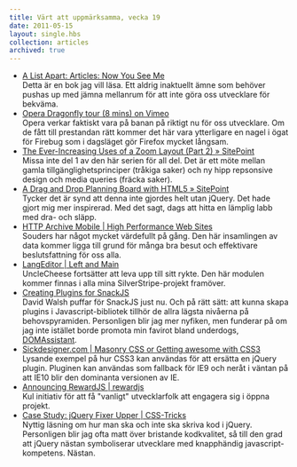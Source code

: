 ```yaml
---
title: Värt att uppmärksamma, vecka 19
date: 2011-05-15
layout: single.hbs
collection: articles
archived: true
---
```

-   [A List Apart: Articles: Now You See
    Me](http://www.alistapart.com/articles/now-you-see-me/)\
    Detta är en bok jag vill läsa. Ett aldrig inaktuellt ämne som
    behöver pushas up med jämna mellanrum för att inte göra oss
    utvecklare för bekväma.
-   [Opera Dragonfly tour (8 mins) on Vimeo](http://vimeo.com/23304859)\
    Opera verkar faktiskt vara på banan på riktigt nu för oss
    utvecklare. Om de fått till prestandan rätt kommer det här vara
    ytterligare en nagel i ögat för Firebug som i dagsläget gör Firefox
    mycket långsam.
-   [The Ever-Increasing Uses of a Zoom Layout (Part 2) »
    SitePoint](http://blogs.sitepoint.com/the-ever-increasing-uses-of-a-zoom-layout-part-2/)\
    Missa inte del 1 av den här serien för all del. Det är ett möte
    mellan gamla tillgänglighetsprinciper (tråkiga saker) och ny hipp
    repsonsive design och media queries (fräcka saker).
-   [A Drag and Drop Planning Board with HTML5 »
    SitePoint](http://blogs.sitepoint.com/a-drag-and-drop-planning-board-with-html5/)\
    Tycker det är synd att denna inte gjordes helt utan jQuery. Det hade
    gjort mig mer inspirerad. Med det sagt, dags att hitta en lämplig
    labb med dra- och släpp.
-   [HTTP Archive Mobile \| High Performance Web
    Sites](http://www.stevesouders.com/blog/2011/05/13/http-archive-mobile/)\
    Souders har något mycket värdefullt på gång. Den här insamlingen av
    data kommer ligga till grund för många bra besut och effektivare
    beslutsfattning för oss alla.
-   [LangEditor \| Left and
    Main](http://www.leftandmain.com/silverstripe-modules/2011/05/13/langeditor/?utm_source=feedburner&utm_medium=feed&utm_campaign=Feed%3A+LeftAndMain+%28Left+and+Main%29)\
    UncleCheese fortsätter att leva upp till sitt rykte. Den här modulen
    kommer finnas i alla mina SilverStripe-projekt framöver.
-   [Creating Plugins for
    SnackJS](http://davidwalsh.name/snackjs-plugins)\
    David Walsh puffar för SnackJS just nu. Och på rätt sätt: att kunna
    skapa plugins i Javascript-bibliotek tillhör de allra lägsta
    nivåerna på behovspyramiden. Personligen blir jag mer nyfiken, men
    funderar på om jag inte istället borde promota min favirot bland
    underdogs, [DOMAssistant](http://domassistant.com).
-   [Sickdesigner.com \| Masonry CSS or Getting awesome with
    CSS3](http://sickdesigner.com/index.php/2011/html-css/masonry-css-getting-awesome-with-css3/)\
    Lysande exempel på hur CSS3 kan användas för att ersätta en jQuery
    plugin. Pluginen kan användas som fallback för IE9 och neråt i
    väntan på att IE10 blir den dominanta versionen av IE.
-   [Announcing RewardJS \|
    rewardjs](http://rewardjs.com/announcing-rewardjs/)\
    Kul initiativ för att få "vanligt" utvecklarfolk att engagera sig i
    öppna projekt. 
-   [Case Study: jQuery Fixer Upper \|
    CSS-Tricks](http://css-tricks.com/case-study-jquery-fixer-upper/)\
    Nyttig läsning om hur man ska och inte ska skriva kod i jQuery.
    Personligen blir jag ofta matt över bristande kodkvalitet, så till
    den grad att jQuery nästan symboliserar utvecklare med knapphändig
    javascript-kompetens. Nästan.
